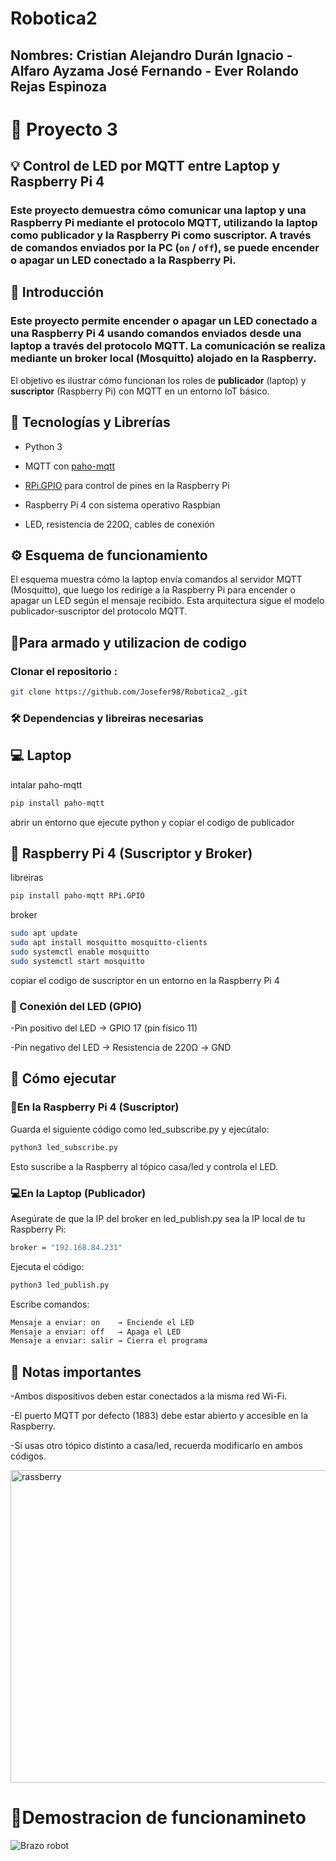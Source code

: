 # Robotica2
## Nombres: Cristian Alejandro Durán Ignacio - Alfaro Ayzama José Fernando - Ever Rolando Rejas Espinoza

# 🚀 Proyecto 3

## 💡 Control de LED por MQTT entre Laptop y Raspberry Pi 4
### Este proyecto demuestra cómo comunicar una laptop y una Raspberry Pi mediante el protocolo **MQTT**, utilizando la laptop como **publicador** y la Raspberry Pi como **suscriptor**. A través de comandos enviados por la PC (`on` / `off`), se puede encender o apagar un LED conectado a la Raspberry Pi.

## 📌 Introducción
### Este proyecto permite encender o apagar un LED conectado a una **Raspberry Pi 4** usando comandos enviados desde una **laptop** a través del protocolo **MQTT**. La comunicación se realiza mediante un broker local (Mosquitto) alojado en la Raspberry.  
El objetivo es ilustrar cómo funcionan los roles de **publicador** (laptop) y **suscriptor** (Raspberry Pi) con MQTT en un entorno IoT básico.

## 🧰 Tecnologías y Librerías
- Python 3
  
- MQTT con [paho-mqtt](https://pypi.org/project/paho-mqtt/)
  
- [RPi.GPIO](https://pypi.org/project/RPi.GPIO/) para control de pines en la Raspberry Pi
  
- Raspberry Pi 4 con sistema operativo Raspbian
  
- LED, resistencia de 220Ω, cables de conexión

## ⚙️ Esquema de funcionamiento
El esquema muestra cómo la laptop envía comandos al servidor MQTT (Mosquitto), que luego los redirige a la Raspberry Pi para encender o apagar un LED según el mensaje recibido.
Esta arquitectura sigue el modelo publicador-suscriptor del protocolo MQTT.

## 🚀Para armado y utilizacion de codigo
### Clonar el repositorio :  
```bash
git clone https://github.com/Josefer98/Robotica2_.git
```
### 🛠️ Dependencias y libreiras necesarias 
## 💻 Laptop
intalar paho-mqtt
```bash
pip install paho-mqtt
```

abrir un entorno que ejecute python y copiar el codigo de publicador 

## 🍓 Raspberry Pi 4 (Suscriptor y Broker)
libreiras 
```bash
pip install paho-mqtt RPi.GPIO
```
broker
```bash
sudo apt update
sudo apt install mosquitto mosquitto-clients
sudo systemctl enable mosquitto
sudo systemctl start mosquitto
```
copiar el codigo de suscriptor en un entorno en la Raspberry Pi 4
### 🔌 Conexión del LED (GPIO)
-Pin positivo del LED → GPIO 17 (pin físico 11)

-Pin negativo del LED → Resistencia de 220Ω → GND

## 🚀 Cómo ejecutar
### 🍓En la Raspberry Pi 4 (Suscriptor)
Guarda el siguiente código como led_subscribe.py y ejecútalo:
```bash
python3 led_subscribe.py
```
Esto suscribe a la Raspberry al tópico casa/led y controla el LED.
### 💻En la Laptop (Publicador)
Asegúrate de que la IP del broker en led_publish.py sea la IP local de tu Raspberry Pi:
```bash
broker = "192.168.84.231"
```
Ejecuta el código:
```bash
python3 led_publish.py
```
Escribe comandos:
```bash
Mensaje a enviar: on    → Enciende el LED  
Mensaje a enviar: off   → Apaga el LED  
Mensaje a enviar: salir → Cierra el programa
```

## 📌 Notas importantes

-Ambos dispositivos deben estar conectados a la misma red Wi-Fi.

-El puerto MQTT por defecto (1883) debe estar abierto y accesible en la Raspberry.

-Si usas otro tópico distinto a casa/led, recuerda modificarlo en ambos códigos.

  <p>
  <img src="files/pinesrassberry.jpg" alt="rassberry" width="700" height="500"/>
  </p>
  

  
# 🎥Demostracion de funcionamineto

![Brazo robot](files/demostracion.gif)
